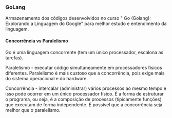 <h3> GoLang </h3>

Armazenamento dos códigos desenvolvidos no curso " Go (Golang): Explorando a Linguagem do Google" para melhor estudo e entendimento da linguagem.


<h4> Concorrência vs Paralelismo </h4>

Go é uma linguagem concorrente (tem um único processador, escalona as tarefas). 

Paralelismo - executar código simultaneamente em processadores físicos diferentes.
Paralelismo é mais custoso que a concorrência, pois exige mais do sistema operacional e do hardware. 


Concorrência - intercalar (administrar) vários processos ao mesmo tempo e isso pode ocorrer em um único processador físico. É a forma de estruturar o programa, ou seja, é a composição de processos (tipicamente funções) que executam de forma independente. É possível que a concorrência seja melhor que o paralelismo.

